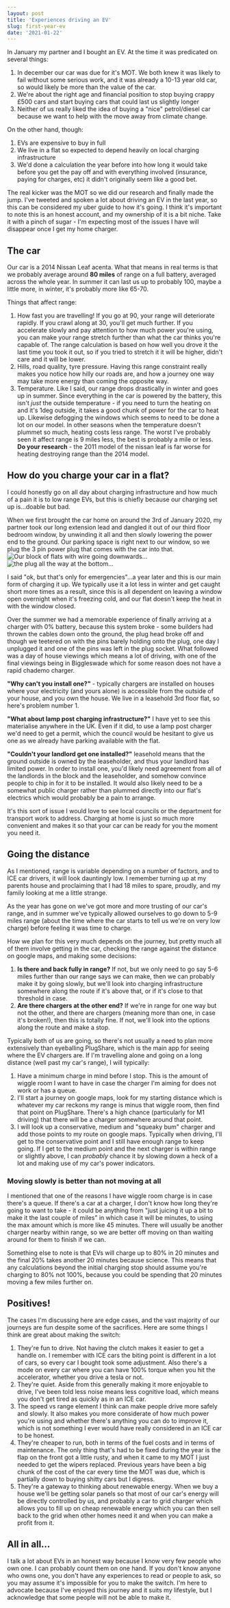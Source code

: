 ```yaml
---
layout: post
title: 'Experiences driving an EV'
slug: first-year-ev
date: '2021-01-22'
---
```

In January my partner and I bought an EV. At the time it was predicated on several things:

1. In december our car was due for it's MOT. We both knew it was likely to fail without some serious work, and it was already a 10-13 year old car, so would likely be more than the value of the car.
1. We're about the right age and financial position to stop buying crappy £500 cars and start buying cars that could last us slightly longer
1. Neither of us really liked the idea of buying a "nice" petrol/diesel car because we want to help with the move away from climate change.

On the other hand, though:
1. EVs are expensive to buy in full
1. We live in a flat so expected to depend heavily on local charging infrastructure
1. We'd done a calculation the year before into how long it would take before you get the pay off and with everything involved (insurance, paying for charges, etc) it didn't originally seem like a good bet.

The real kicker was the MOT so we did our research and finally made the jump. I've tweeted and spoken a lot about driving an EV in the last year, so this can be considered my uber guide to how it's going. I think it's important to note this is an honest account, and my ownership of it is a bit niche. Take it with a pinch of sugar - I'm expecting most of the issues I have will disappear once I get my home charger.

## The car
Our car is a 2014 Nissan Leaf acenta. What that means in real terms is that we probably average around **80 miles** of range on a full battery, averaged across the whole year. In summer it can last us up to probably 100, maybe a little more, in winter, it's probably more like 65-70. 

Things that affect range:
1. How fast you are travelling! If you go at 90, your range will deteriorate rapidly. If you crawl along at 30, you'll get much further. If you accelerate slowly and pay attention to how much power you're using, you can make your range stretch further than what the car thinks you're capable of. The range calculation is based on how well you drove it the last time you took it out, so if you tried to stretch it it will be higher, didn't care and it will be lower.
1. Hills, road quality, tyre pressure. Having this range constraint really makes you notice how hilly our roads are, and how a journey one way may take more energy than coming the opposite way.
1. Temperature. Like I said, our range drops drastically in winter and goes up in summer. Since everything in the car is powered by the battery, this isn't *just* the outside temperature - if you need to turn the heating on and it's 1deg outside, it takes a good chunk of power for the car to heat up. Likewise defogging the windows which seems to need to be done a lot on our model. In other seasons when the temperature doesn't plummet so much, heating costs less range. The worst I've probably seen it affect range is 9 miles less, the best is probably a mile or less. **Do your research** - the 2011 model of the nissan leaf is far worse for heating destroying range than the 2014 model.

## How do you charge your car in a flat?
I could honestly go on all day about charging infrastructure and how much of a pain it is to low range EVs, but this is chiefly because our charging set up is...doable but bad.

When we first brought the car home on around the 3rd of January 2020, my partner took our long extension lead and dangled it out of our third floor bedroom window, by unwinding it all and then slowly lowering the power end to the ground. Our parking space is right next to our window, so we plug the 3 pin power plug that comes with the car into that.
![Our block of flats with wire going downwards...](/images/building.jpg)
![the plug all the way at the bottom...](/images/plug.jpg)

I said "ok, but that's only for emergencies"...a year later and this is our main form of charging it up. We typically use it a lot less in winter and get caught short more times as a result, since this is all dependent on leaving a window open overnight when it's freezing cold, and our flat doesn't keep the heat in with the window closed.

Over the summer we had a memorable experience of finally arriving at a charger with 0% battery, because this system broke - some builders had thrown the cables down onto the ground, the plug head broke off and though we teetered on with the pins barely holding onto the plug, one day I unplugged it and one of the pins was left in the plug socket. What followed was a day of house viewings which means a lot of driving, with one of the final viewings being in Biggleswade which for some reason does not have a rapid chademo charger.

**"Why can't you install one?"** - typically chargers are installed on houses where your electricity (and yours alone) is accessible from the outside of your house, and you own the house. We live in a leasehold 3rd floor flat, so here's problem number 1.

**"What about lamp post charging infrastructure?"** I have yet to see this materialise anywhere in the UK. Even if it did, to use a lamp post charger we'd need to get a permit, which the council would be hesitant to give us one as we already have parking available with the flat.

**"Couldn't your landlord get one installed?"** leasehold means that the ground outside is owned by the leaseholder, and thus your landlord has limited power. In order to install one, you'd likely need agreement from all of the landlords in the block and the leaseholder, and somehow convince people to chip in for it to be installed. It would also likely need to be a somewhat public charger rather than plummed directly into our flat's electrics which would probably be a pain to arrange.

It's this sort of issue I would love to see local councils or the department for transport work to address. Charging at home is just so much more convenient and makes it so that your car can be ready for you the moment you need it. 

## Going the distance
As I mentioned, range is variable depending on a number of factors, and to ICE car drivers, it will look dauntingly low. I remember turning up at my parents house and proclaiming that I had 18 miles to spare, proudly, and my family looking at me a little strange.

As the year has gone on we've got more and more trusting of our car's range, and in summer we've typically allowed ourselves to go down to 5-9 miles range (about the time where the car starts to tell us we're on very low charge) before feeling it was time to charge. 

How we plan for this very much depends on the journey, but pretty much all of them involve getting in the car, checking the range against the distance on google maps, and making some decisions:
1. **Is there and back fully in range?** If not, but we only need to go say 5-6 miles further than our range says we can make, then we can probably make it by going slowly, but we'll look into charging infrastructure somewhere along the route if it's above that, or if it's close to that threshold in case.
1. **Are there chargers at the other end?** If we're in range for one way but not the other, and there are chargers (meaning more than one, in case it's broken!), then this is totally fine. If not, we'll look into the options along the route and make a stop.

Typically both of us are going, so there's not usually a need to plan more extensively than eyeballing PlugShare, which is the main app for seeing where the EV chargers are. If I'm travelling alone and going on a long distance (well past my car's range), I will typically:
1. Have a minimum charge in mind before I stop. This is the amount of wiggle room I want to have in case the charger I'm aiming for does not work or has a queue. 
1. I'll start a journey on google maps, look for my starting distance which is whatever my car reckons my range is minus that wiggle room, then find that point on PlugShare. There's a high chance (particularly for M1 driving) that there will be a charger somewhere around that point. 
1. I will look up a conservative, medium and "squeaky bum" charger and add those points to my route on google maps. Typically when driving, I'll get to the conservative point and I still have enough range to keep going. If I get to the medium point and the next charger is within range or slightly above, I can *probably* chance it by slowing down a heck of a lot and making use of my car's power indicators.

### Moving slowly is better than not moving at all
I mentioned that one of the reasons I have wiggle room charge is in case there's a queue. If there's a car at a charger, I don't know how long they're going to want to take - it could be anything from "just juicing it up a bit to make it the last couple of miles" in which case it will be minutes, to using the max amount which is more like 45 minutes. There will usually be another charger nearby within range, so we are better off moving on than waiting around for them to finish if we can.

Something else to note is that EVs will charge up to 80% in 20 minutes and the final 20% takes another 20 minutes because science. This means that any calculations beyond the initial charging stop should assume you're charging to 80% not 100%, because you could be spending that 20 minutes moving a few miles further on.

## Positives!
The cases I'm discussing here are edge cases, and the vast majority of our journeys are fun despite some of the sacrifices. Here are some things I think are great about making the switch:

1. They're fun to drive. Not having the clutch makes it easier to get a handle on. I remember with ICE cars the biting point is different in a lot of cars, so every car I bought took some adjustment. Also there's a mode on every car where you can have 100% torque when you hit the accelerator, whether you drive a tesla or not.
1. They're quiet. Aside from this generally making it more enjoyable to drive, I've been told less noise means less cognitive load, which means you don't get tired as quickly as in an ICE car.
1. The speed vs range element I think can make people drive more safely and slowly. It also makes you more considerate of how much power you're using and whether there's anything you can do to improve it, which is not something I ever would have really considered in an ICE car to be honest.
1. They're cheaper to run, both in terms of the fuel costs and in terms of maintenance. The only thing that's had to be fixed during the year is the flap on the front got a little rusty, and when it came to my MOT I just needed to get the wipers replaced. Previous years have been a big chunk of the cost of the car every time the MOT was due, which is partially down to buying shitty cars but I digress.
1. They're a gateway to thinking about renewable energy. When we buy a house we'll be getting solar panels so that most of our car's energy will be directly controlled by us, and probably a car to grid charger which allows you to fill up on cheap renewable energy which you can then sell back to the grid when other homes need it and when you can make a profit from it.

## All in all...
I talk a lot about EVs in an honest way because I know very few people who own one. I can probably count them on one hand. If you don't know anyone who owns one, you don't have any experiences to read or people to ask, so you may assume it's impossible for you to make the switch. I'm here to advocate because I've enjoyed this journey and it suits my lifestyle, but I acknowledge that some people will not be able to make it.